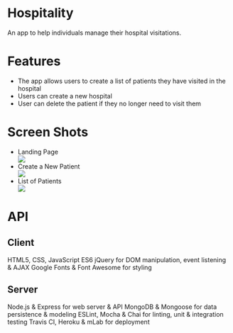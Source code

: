 # Hospitality

An app to help individuals manage their hospital visitations.

# Features
 - The app allows users to create a list of patients they have visited in the hospital
 - Users can create a new hospital
 - User can delete the patient if they no longer need to visit them

# Screen Shots

<ul>
 <li>Landing Page</li>
<img src="http://stevenbeyerjr.com/img/landingpage.png"> </br>
<li>Create a New Patient</li>
<img src="http://stevenbeyerjr.com/img/addpatient.png"> </br>
<li>List of Patients</li>
<img src="http://stevenbeyerjr.com/img/patient.png">
</ul>

# API

<h2>Client</h2>
HTML5, CSS, JavaScript ES6
jQuery for DOM manipulation, event listening & AJAX
Google Fonts & Font Awesome for styling
<h2>Server</h2>
Node.js & Express for web server & API
MongoDB & Mongoose for data persistence & modeling
ESLint, Mocha & Chai for linting, unit & integration testing
Travis CI, Heroku & mLab for deployment
